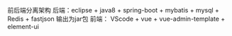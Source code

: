前后端分离架构
后端：eclipse + java8 + spring-boot + mybatis + mysql + Redis + fastjson 输出为jar包
前端： VScode + vue + vue-admin-template + element-ui
